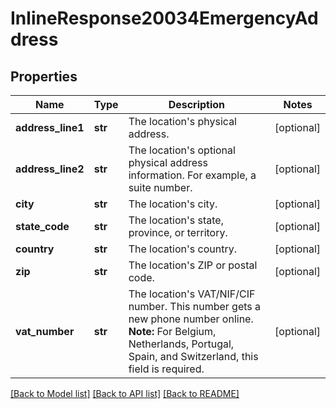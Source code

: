 # InlineResponse20034EmergencyAddress

## Properties
Name | Type | Description | Notes
------------ | ------------- | ------------- | -------------
**address_line1** | **str** | The location&#x27;s physical address. | [optional] 
**address_line2** | **str** | The location&#x27;s optional physical address information. For example, a suite number. | [optional] 
**city** | **str** | The location&#x27;s city. | [optional] 
**state_code** | **str** | The location&#x27;s state, province, or territory. | [optional] 
**country** | **str** | The location&#x27;s country. | [optional] 
**zip** | **str** | The location&#x27;s ZIP or postal code. | [optional] 
**vat_number** | **str** | The location&#x27;s VAT/NIF/CIF number. This number gets a new phone number online.  **Note:** For Belgium, Netherlands, Portugal, Spain, and Switzerland, this field is required. | [optional] 

[[Back to Model list]](../README.md#documentation-for-models) [[Back to API list]](../README.md#documentation-for-api-endpoints) [[Back to README]](../README.md)

